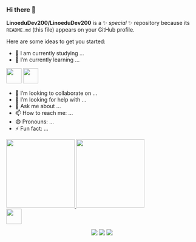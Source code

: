 ### Hi there 👋

**LinoeduDev200/LinoeduDev200** is a ✨ _special_ ✨ repository because its `README.md` (this file) appears on your GitHub profile.

Here are some ideas to get you started:

- 🔭 I am currently studying ...
- 🌱 I’m currently learning ...
<div>
  <img src="https://cdn.jsdelivr.net/gh/devicons/devicon/icons/css3/css3-original.svg" width="40" height="40" />
  <img src="https://cdn.jsdelivr.net/gh/devicons/devicon/icons/html5/html5-original-wordmark.svg" width="40" height="40"  />
</div>

- 👯 I’m looking to collaborate on ...
- 🤔 I’m looking for help with ...
- 💬 Ask me about ...
- 📫 How to reach me: ...
- 😄 Pronouns: ...
- ⚡ Fun fact: ...

<div>
<a href="https://github.com/LinoeduDev200">
<img height="180em" src="https://github-readme-stats.vercel.app/api/top-langs/?username=LinoeduDev200&layout=compact&langs_count=7&theme=dracula"/>
<img height="180em" src="https://github-readme-stats.vercel.app/api?username=LinoeduDev200&show_icons=true&theme=dracula&include_all_commits=true&count_private=true"/>
</div>
<img src="https://cdn.jsdelivr.net/gh/devicons/devicon/icons/git/git-original.svg" width="40" height="40"/>


<div align="center">

<a href="https://instagram.com/eduardo.silva220/" target="_blank"><img src="https://img.shields.io/badge/-Instagram-%23E4405F?style=for-the-badge&logo=instagram&logoColor=white" target="_blank"></a>
<a href = "mailto:elsdeveloper220@gmail.com"><img src="https://img.shields.io/badge/Gmail-D14836?style=for-the-badge&logo=gmail&logoColor=white" target="_blank"></a>
<a href="https://www.linkedin.com/in/eduardo-lino-silva-0ba615235/" target="_blank"><img src="https://img.shields.io/badge/-LinkedIn-%230077B5?style=for-the-badge&logo=linkedin&logoColor=white" target="_blank"></a>   
</div>
  
  

